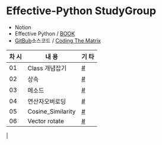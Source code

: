 # Effective-Python StudyGroup
+ Notion
+ Effective Python / [BOOK](https://github.com/camoverride/lit) 
+ [GitBub](https://github.com/gilbutITbook/080235)소스코드 / [Coding The Matrix](https://github.com/ExcelsiorCJH/CodingTheMatrix)


|차 시|내 용 |기 타|
|---|---|---|
|01|Class 개념잡기|[#](https://github.com/Raziel-JKM/Effective-Python/blob/main/Doc/01.Class%20Practice.ipynb)  |
|02|상속|[#](https://github.com/Raziel-JKM/Effective-Python/blob/main/Doc/01.Class%20Practice(2).ipynb)|
|03|메소드|[#](https://github.com/Raziel-JKM/Effective-Python/blob/main/Doc/01%20-1%20Class_%EB%A1%9C_%EC%9E%90%EB%8F%99%EC%B0%A8_%EA%B5%AC%EC%84%B1%ED%95%B4%EB%B3%B4%EA%B8%B0.ipynb)|
|04|연산자오버로딩|[#](https://github.com/Raziel-JKM/Effective-Python/blob/main/Doc/Vector_Class_%EB%8B%B5%EC%95%88_%EC%98%88%EC%8B%9C.ipynb)|
|05|Cosine_Similarity|[#](https://github.com/Raziel-JKM/Effective-Python/blob/main/Cosine_Similarity.ipynb)|
|06|Vector rotate|[#](https://github.com/Raziel-JKM/Effective-Python/blob/main/Doc/Linear_Transformations_(%ED%92%80%EC%9E%8E%EC%8A%A4%EC%BF%A8).ipynb)
|
